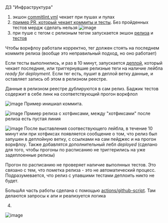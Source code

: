 ДЗ "Инфраструктура"

1) экшон [commitlint.yml](https://github.com/Memesaurus/SHRI_Infrastructure/blob/master/.github/workflows/commitlint.yml) чекает при пушах и пулах
2) [пример PR, который чекает коммиты и тесты](https://github.com/Memesaurus/SHRI_Infrastructure/pull/31). Без пройденных тестов мердж сделать нельзя
![image](https://github.com/Memesaurus/SHRI_Infrastructure/assets/105174367/6365d6a2-3457-4d7e-bd6e-ca45f8a2f0df)
3) при пуше с тегом с релизным тегом запускается экшон [релиза](https://github.com/Memesaurus/SHRI_Infrastructure/blob/master/.github/workflows/release.yml) и [тестов](https://github.com/Memesaurus/SHRI_Infrastructure/blob/master/.github/workflows/tests.yml)

Чтобы воркфлоу работали корректно, тег должен стоять на последнем коммите релиза (вообще это неправильный подход, но оно работает)

Если тесты выполнились, и раз в 10 минут, запускается [деплой](https://github.com/Memesaurus/SHRI_Infrastructure/blob/master/.github/workflows/deploy.yml), который чекает последние, или триггернувшие релизные теги на наличие лейбла *ready for deployment*. Если тег есть, пушит в деплой ветку данные, и оставляет запись об этом в релизном реестре.

Данные в релизном реестре дублируются в сам релиз. Баджик тестов содержит в себе линк на соответствующий прогон воркфлол

![image](https://github.com/Memesaurus/SHRI_Infrastructure/assets/105174367/d859df01-fff3-4eac-a04a-ed716cd3512f)
Пример инишиал коммита.

![image](https://github.com/Memesaurus/SHRI_Infrastructure/assets/105174367/4c3aa0fd-00b7-41b8-9a94-094ef02aecdb)
Прмиер релиза с хотфиксами, между "хотфиксами" после релиза есть пустая линия

![image](https://github.com/Memesaurus/SHRI_Infrastructure/assets/105174367/cf81c2e6-34c8-4ad5-80a6-199ba345d996)
После выставления соотвествующего лейбла, в течение 10 минут или при хотфиксах появляется сообщение о том, что релиз был запушен в деплойную ветку, с ссылками на сам пейджес и на прогон воркфлоу. Также добавлятся дополнительный лебл *deployed* (сделано для того, чтобы прогоны по расписанию не триггерились на уже задеплоенные релизы)

Прогон по расписанию не проверяет наличие выполнных тестов. Это связано с тем, что пометка релиза - это не автоматический процесс. Подразумевается, что релиз с упавшими тестами деплоить никто не будет.

БольшАя часть работы сделана с помощью [actions/github-script](https://github.com/actions/github-script). Там делаются запросы к апи и реализуется логика

4)
![image](https://github.com/Memesaurus/SHRI_Infrastructure/assets/105174367/4bccd959-4733-4ffe-8e7f-091ac0eb2acb)
